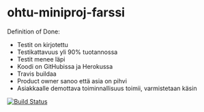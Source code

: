 # ohtu-miniproj-farssi

Definition of Done:
- Testit on kirjotettu
- Testikattavuus yli 90% tuotannossa
- Testit menee läpi
- Koodi on GitHubissa ja Herokussa
- Travis buildaa
- Product owner sanoo että asia on pihvi
- Asiakkaalle demottava toiminnallisuus toimii, varmistetaan käsin



[![Build Status](https://travis-ci.org/henrima/ohtu-miniproj-farssi-public.png)](https://travis-ci.org/henrima/ohtu-miniproj-farssi-public)
